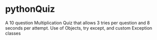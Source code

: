 # pythonQuiz
A 10 question Multiplication Quiz that allows 3 tries per question and 8 seconds per attempt.
Use of Objects, try except, and custom Exception classes
